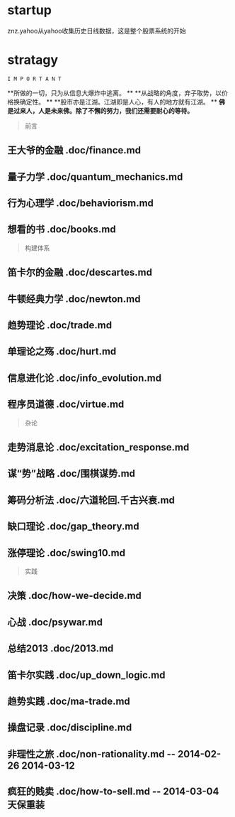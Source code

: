 # startup
  znz.yahoo从yahoo收集历史日线数据，这是整个股票系统的开始

# stratagy

    I M P O R T A N T

  **所做的一切，只为从信息大爆炸中逃离。                          **
  **从战略的角度，弃子取势，以价格换确定性。                      **
  **股市亦是江湖。江湖即是人心，有人的地方就有江湖。              **
  **佛是过来人，人是未来佛。除了不懈的努力，我们还需要耐心的等待。**


> 前言

## 王大爷的金融   .doc/finance.md
## 量子力学       .doc/quantum_mechanics.md
## 行为心理学     .doc/behaviorism.md

## 想看的书       .doc/books.md

> 构建体系

## 笛卡尔的金融   .doc/descartes.md
## 牛顿经典力学   .doc/newton.md

## 趋势理论       .doc/trade.md
## 单理论之殇     .doc/hurt.md
## 信息进化论     .doc/info_evolution.md

## 程序员道德     .doc/virtue.md

> 杂论

## 走势消息论   .doc/excitation_response.md
## 谋“势”战略   .doc/围棋谋势.md
## 筹码分析法   .doc/六道轮回.千古兴衰.md
## 缺口理论     .doc/gap_theory.md
## 涨停理论     .doc/swing10.md

> 实践

## 决策         .doc/how-we-decide.md
## 心战         .doc/psywar.md
## 总结2013     .doc/2013.md
## 笛卡尔实践   .doc/up_down_logic.md         
## 趋势实践     .doc/ma-trade.md              
## 操盘记录     .doc/discipline.md

## 非理性之旅   .doc/non-rationality.md       -- 2014-02-26 2014-03-12
## 疯狂的贱卖   .doc/how-to-sell.md           -- 2014-03-04 天保重装

